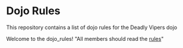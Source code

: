 Dojo Rules
==========

This repository contains a list of dojo rules for the Deadly Vipers dojo

Welcome to the dojo_rules!
"All members should read the [rules](https://github.com/deadlyvipers)"

